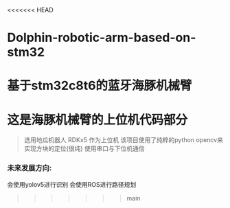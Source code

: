 <<<<<<< HEAD
# Dolphin-robotic-arm-based-on-stm32
基于stm32c8t6的蓝牙海豚机械臂
=======
# 这是海豚机械臂的上位机代码部分
> 选用地瓜机器人 RDKx5 作为上位机
该项目使用了纯粹的python opencv来实现方块的定位(很纯)
使用串口与下位机通信

### 未来发展方向:
会使用yolov5进行识别
会使用ROS进行路径规划
>>>>>>> main
